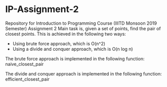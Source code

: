 # IP-Assignment-2
Repository for Introduction to Programming Course (IIITD Monsoon 2019 Semester) Assignment 2
Main task is, given a set of points, find the pair of closest points.
This is achieved in the following two ways:
- Using brute force approach, which is O(n^2)
- Using a divide and conquer approach, which is O(n log n)

The brute force approach is implemented in the following function:
naive_closest_pair

The divide and conquer approach is implemented in the following function:
efficient_closest_pair